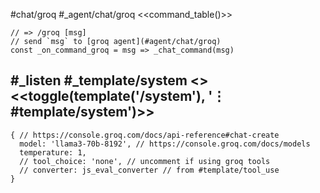 #chat/groq #_agent/chat/groq
<<command_table()>>
```js:js_removed
// => /groq [msg]
// send `msg` to [groq agent](#agent/chat/groq)
const _on_command_groq = msg => _chat_command(msg)
```
#_listen #_template/system
<<system>> <<toggle(template('/system'), '⋮ #template/system')>>
---
```js:agent
{ // https://console.groq.com/docs/api-reference#chat-create
  model: 'llama3-70b-8192', // https://console.groq.com/docs/models
  temperature: 1,
  // tool_choice: 'none', // uncomment if using groq tools
  // converter: js_eval_converter // from #template/tool_use
}
```